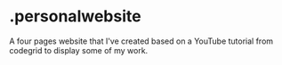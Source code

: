 # .personalwebsite
A four pages website that I've created based on a YouTube tutorial from codegrid to display some of my work. 
